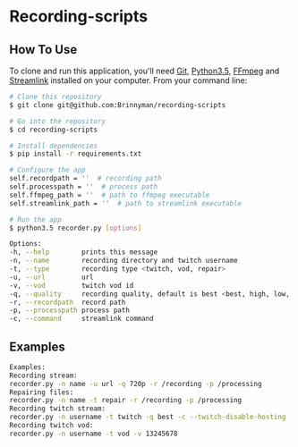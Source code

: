# Recording-scripts

## How To Use

To clone and run this application, you'll need [Git](https://git-scm.com), [Python3.5](https://www.python.org/downloads/release/python-350/), [FFmpeg](https://www.ffmpeg.org/) and [Streamlink](https://github.com/streamlink/streamlink) installed on your computer. From your command line:

```bash
# Clone this repository
$ git clone git@github.com:Brinnyman/recording-scripts

# Go into the repository
$ cd recording-scripts

# Install dependencies
$ pip install -r requirements.txt

# Configure the app
self.recordpath = ''  # recording path
self.processpath = ''  # process path
self.ffmpeg_path = ''  # path to ffmpeg executable
self.streamlink_path = ''  # path to streamlink executable

# Run the app
$ python3.5 recorder.py [options]
```

```bash
Options:
-h, --help        prints this message
-n, --name        recording directory and twitch username
-t, --type        recording type <twitch, vod, repair>
-u, --url         url
-v, --vod         twitch vod id
-q, --quality     recording quality, default is best <best, high, low, medium, mobile, source, worst>
-r, --recordpath  record path
-p, --processpath process path
-c, --command     streamlink command
```

## Examples

```bash
Examples:
Recording stream:
recorder.py -n name -u url -q 720p -r /recording -p /processing
Repairing files:
recorder.py -n name -t repair -r /recording -p /processing
Recording twitch stream:
recorder.py -n username -t twitch -q best -c --twitch-disable-hosting
Recording twitch vod:
recorder.py -n username -t vod -v 13245678
```
